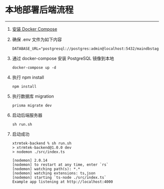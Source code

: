 # 本地部署后端流程

---

1. [安装 Docker Compose](https://docs.docker.com/compose/install/)
2. 确保 .env 文件为如下内容
   ```.env
   DATABASE_URL="postgresql://postgres:admin@localhost:5432/maindbstaging"
   ```
3. 通过 docker-compose 安装 PostgreSQL 镜像到本地
   ```
   docker-compose up -d
   ```
4. 执行 npm install
   ```
   npm install
   ```
5. 执行数据库 migration
   ```
   prisma migrate dev
   ```
6. 启动后端服务器
   ```
   sh run.sh
   ```
7. 启动成功

   ```
   xtrmtek-backend % sh run.sh
   > xtrmtek-backend@1.0.0 dev
   > nodemon ./src/index.ts

   [nodemon] 2.0.14
   [nodemon] to restart at any time, enter `rs`
   [nodemon] watching path(s): *.*
   [nodemon] watching extensions: ts,json
   [nodemon] starting `ts-node ./src/index.ts`
   Example app listening at http://localhost:4000
   ```
